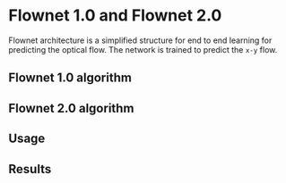 # Flownet 1.0 and Flownet 2.0
Flownet architecture is a simplified structure for end to end learning for predicting the optical flow. The network is trained to predict the <code>x-y</code> flow.
## Flownet 1.0 algorithm

## Flownet 2.0 algorithm

## Usage

## Results
